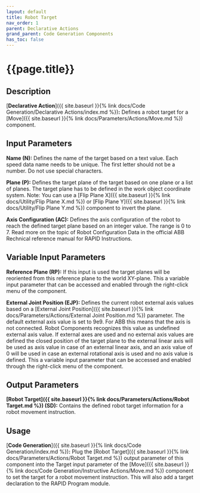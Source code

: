 ```yaml
---
layout: default
title: Robot Target
nav_order: 1
parent: Declarative Actions
grand_parent: Code Generation Components
has_toc: false
---
```


# **{{page.title}}**

## **Description**

[**Declarative Action**]({{ site.baseurl }}{% link docs/Code Generation/Declarative Actions/index.md %})**:** Defines a robot target for a [Move]({{ site.baseurl }}{% link docs/Parameters/Actions/Move.md %}) component. 

## **Input Parameters**

**Name (N):**  Defines the name of the target based on a text value. Each speed data name needs to be unique. The first letter should not be a number. Do not use special characters.

**Plane (P):** Defines the target plane of the target based on one plane or a list of planes. The target plane has to be defined in the work object coordinate system. Note: You can use a [Flip Plane X]({{ site.baseurl }}{% link docs/Utility/Flip Plane X.md %}) or [Flip Plane Y]({{ site.baseurl }}{% link docs/Utility/Flip Plane Y.md %}) component to invert the plane.

**Axis Configuration (AC):** Defines the axis configuration of the robot to reach the defined target plane based on an integer value. The range is 0 to 7. Read more on the topic of Robot Configuration Data in the official ABB Rechnical reference manual for RAPID Instructions.

## **Variable Input Parameters**

**Reference Plane (RP):** If this input is used the target planes will be reoriented from this reference plane to the world XY-plane. This a variable input parameter that can be accessed and enabled through the right-click menu of the component.

**External Joint Position (EJP):** Defines the current robot external axis values based on a [External Joint Position]({{ site.baseurl }}{% link docs/Parameters/Actions/External Joint Position.md %}) parameter. The default external axis value is set to 9e9. For ABB this means that the axis is not connected. Robot Components recognizes this value as undefined external axis value. If external axes are used and no external axis values are defined the closed position of the target plane to the external linear axis will be used as axis value in case of an external linear axis, and an axis value of 0 will be used in case an external rotational axis is used and no axis value is defined. This a variable input parameter that can be accessed and enabled through the right-click menu of the component.

## **Output Parameters**

**[Robot Target]({{ site.baseurl }}{% link docs/Parameters/Actions/Robot Target.md %}) (SD):** Contains the defined robot target information for a robot movement instruction.

## **Usage**

[**Code Generation**]({{ site.baseurl }}{% link docs/Code Generation/index.md %})**:** Plug the [Robot Target]({{ site.baseurl }}{% link docs/Parameters/Actions/Robot Target.md %}) output parameter of this component into the Target input parameter of the [Move]({{ site.baseurl }}{% link docs/Code Generation/Instructive Actions/Move.md %}) component to set the target for a robot movement instruction. This will also add a target declaration to the RAPID Program module.
